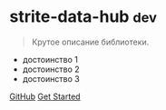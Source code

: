 # strite-data-hub <small>dev</small>

> Крутое описание библиотеки.

- достоинство 1
- достоинство 2
- достоинство 3

[GitHub](https://github.com/strite-ru/strite-data-hub)
[Get Started](#strite-data-hub)